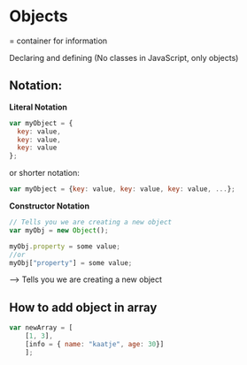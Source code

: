 # Objects

= container for information

Declaring and defining (No classes in JavaScript, only objects)



## Notation:

**Literal Notation**

```js 
var myObject = {
  key: value, 
  key: value, 
  key: value
};
```
or shorter notation: 

```js
var myObject = {key: value, key: value, key: value, ...};
```

**Constructor Notation**

```js 
// Tells you we are creating a new object
var myObj = new Object();

myObj.property = some value;
//or
myObj["property"] = some value;
```
--> Tells you we are creating a new object


## How to add object in array

```js
var newArray = [
    [1, 3], 
    [info = { name: "kaatje", age: 30}]
    ];
```
